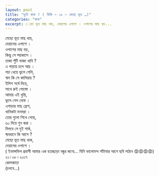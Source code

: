 ```yaml
---
layout: post
title: "দুটো কাক ! ( কিস্তি ~ ১৬ ~ মেছো ভূত …)"
categories: "কাক"
excerpt: েছো ভূত মাছ খায়, দেয়ালের এপাশে । ওপাশের মাছ বড়...
---
```


মেছো ভূত মাছ খায়,<br/>
দেয়ালের এপাশে । <br/>
ওপাশের মাছ বড়,<br/>
কিন্তু সে ফ্য়াকাসে ।<br/>
তাজা পুঁটি ভাজা খাবি ?<br/>
এ পাড়ায় চলে আয় । <br/>
পচা খেয়ে ভুলে গেলি,<br/>
স্বাদ কি সে কালিয়ায় ?<br/>
ইলিশ সর্ষে দিয়ে,<br/>
সাথে রুই পোস্তো ।<br/>
আমার এই খুন্তি,<br/>
ভুলে গেল দোস্ত ।<br/>
এপাড়ার মাছ ফ্রেশ,<br/>
খানিকটা মনমরা ।<br/>
তোর গুলো শিখে গেছে,<br/>
৬০ দিয়ে গুন করা ।<br/>
মিলবে সে দুই শার্ক,<br/>
ব্য়বধানে কি আসে ?<br/>
মেছো ভূত মাছ খাক,<br/>
দেয়ালের ওপাশে ।<br/>
( ইভান্সভিল প্রবাসী আমার এক হতচ্ছাড়া বন্ধুর জন্য়ে... যিনি ভালোমন্দ সাঁটাবার আগে ছবি পাঠান 😡😡😡😡)<br/>
২১।০৮।২০১৭<br/>
কোলকাতা<br/>
(চলবে...)